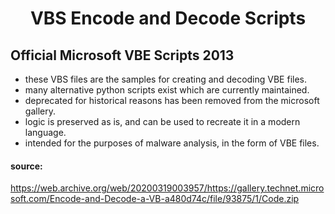 <h1 align="center">VBS Encode and Decode Scripts</h1>

## Official Microsoft VBE Scripts 2013
* these VBS files are the samples for creating and decoding VBE files.
* many alternative python scripts exist which are currently maintained.
* deprecated for historical reasons has been removed from the microsoft gallery.
* logic is preserved as is, and can be used to recreate it in a modern language.
* intended for the purposes of malware analysis, in the form of VBE files. 

#### source:
https://web.archive.org/web/20200319003957/https://gallery.technet.microsoft.com/Encode-and-Decode-a-VB-a480d74c/file/93875/1/Code.zip
